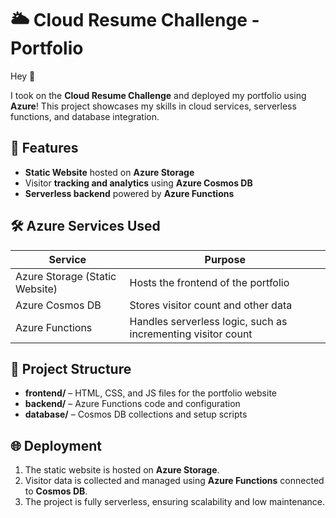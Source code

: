 # 🌥️ Cloud Resume Challenge - Portfolio

Hey 👋  

I took on the **Cloud Resume Challenge** and deployed my portfolio using **Azure**! This project showcases my skills in cloud services, serverless functions, and database integration.  

## 🚀 Features

- **Static Website** hosted on **Azure Storage**
- Visitor **tracking and analytics** using **Azure Cosmos DB**
- **Serverless backend** powered by **Azure Functions**

## 🛠️ Azure Services Used

| Service | Purpose |
|---------|---------|
| Azure Storage (Static Website) | Hosts the frontend of the portfolio |
| Azure Cosmos DB | Stores visitor count and other data |
| Azure Functions | Handles serverless logic, such as incrementing visitor count |

## 📂 Project Structure

- **frontend/** – HTML, CSS, and JS files for the portfolio website  
- **backend/** – Azure Functions code and configuration  
- **database/** – Cosmos DB collections and setup scripts  

## 🌐 Deployment

1. The static website is hosted on **Azure Storage**.  
2. Visitor data is collected and managed using **Azure Functions** connected to **Cosmos DB**.  
3. The project is fully serverless, ensuring scalability and low maintenance.

